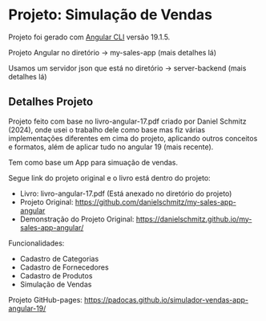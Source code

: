 # Projeto: Simulação de Vendas

Projeto foi gerado com [Angular CLI](https://github.com/angular/angular-cli) versão 19.1.5.

Projeto Angular no diretório -> my-sales-app (mais detalhes lá)

Usamos um servidor json que está no diretório -> server-backend (mais detalhes lá)

## Detalhes Projeto
Projeto feito com base no livro-angular-17.pdf criado por Daniel Schmitz (2024), onde usei o trabalho dele como base mas fiz várias implementações diferentes em cima do projeto, aplicando outros conceitos e formatos, além de aplicar tudo no angular 19 (mais recente).

Tem como base um App para simuação de vendas.

Segue link do projeto original e o livro está dentro do projeto:
* Livro: livro-angular-17.pdf (Está anexado no diretório do projeto)
* Projeto Original: https://github.com/danielschmitz/my-sales-app-angular
* Demonstração do Projeto Original: https://danielschmitz.github.io/my-sales-app-angular/

Funcionalidades:
  * Cadastro de Categorias
  * Cadastro de Fornecedores
  * Cadastro de Produtos
  * Simulação de Vendas

Projeto GitHub-pages: https://padocas.github.io/simulador-vendas-app-angular-19/
